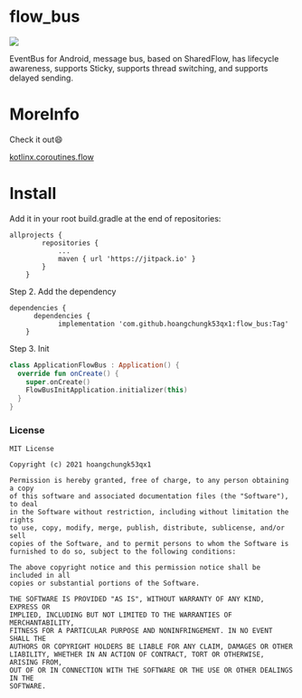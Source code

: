 # flow_bus
[![](https://jitpack.io/v/hoangchungk53qx1/flow_bus.svg)](https://jitpack.io/#hoangchungk53qx1/flow_bus)

EventBus for Android, message bus, based on SharedFlow, has lifecycle awareness, supports Sticky, supports thread switching, and supports delayed sending.

# MoreInfo

Check it out😄

[kotlinx.coroutines.flow](https://kotlin.github.io/kotlinx.coroutines/kotlinx-coroutines-core/kotlinx.coroutines.flow/index.html)


# Install
Add it in your root build.gradle at the end of repositories:
```
allprojects {
		repositories {
			...
			maven { url 'https://jitpack.io' }
		}
	}
```
Step 2. Add the dependency
```
dependencies {
	  dependencies {
	        implementation 'com.github.hoangchungk53qx1:flow_bus:Tag'
	}
```


Step 3. Init

```kotlin
class ApplicationFlowBus : Application() {
  override fun onCreate() {
    super.onCreate()
    FlowBusInitApplication.initializer(this)
  }
}
```


### License
```
MIT License

Copyright (c) 2021 hoangchungk53qx1

Permission is hereby granted, free of charge, to any person obtaining a copy
of this software and associated documentation files (the "Software"), to deal
in the Software without restriction, including without limitation the rights
to use, copy, modify, merge, publish, distribute, sublicense, and/or sell
copies of the Software, and to permit persons to whom the Software is
furnished to do so, subject to the following conditions:

The above copyright notice and this permission notice shall be included in all
copies or substantial portions of the Software.

THE SOFTWARE IS PROVIDED "AS IS", WITHOUT WARRANTY OF ANY KIND, EXPRESS OR
IMPLIED, INCLUDING BUT NOT LIMITED TO THE WARRANTIES OF MERCHANTABILITY,
FITNESS FOR A PARTICULAR PURPOSE AND NONINFRINGEMENT. IN NO EVENT SHALL THE
AUTHORS OR COPYRIGHT HOLDERS BE LIABLE FOR ANY CLAIM, DAMAGES OR OTHER
LIABILITY, WHETHER IN AN ACTION OF CONTRACT, TORT OR OTHERWISE, ARISING FROM,
OUT OF OR IN CONNECTION WITH THE SOFTWARE OR THE USE OR OTHER DEALINGS IN THE
SOFTWARE.

```
